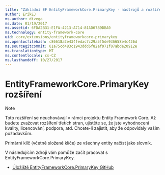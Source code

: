 ```yaml
---
title: "Základní EF EntityFrameworkCore.PrimaryKey - nástrojů a rozšíření-"
author: ErikEJ
ms.author: divega
ms.date: 01/19/2017
ms.assetid: 6FDA2B31-E1FA-4213-A714-81AD6789DBA0
ms.technology: entity-framework-core
uid: core/extensions/entityframeworkcore-primarykey
ms.openlocfilehash: c86618a2e434fedac7c29a5f5de936658e4c426d
ms.sourcegitcommit: 01a75cd483c1943ddd6f82af971f07abde20912e
ms.translationtype: MT
ms.contentlocale: cs-CZ
ms.lasthandoff: 10/27/2017
---
```

# <a name="entityframeworkcoreprimarykey-extension"></a>EntityFrameworkCore.PrimaryKey rozšíření

> [!NOTE]  
> Toto rozšíření se neuchovávají v rámci projektu Entity Framework Core. Až budete zvažovat rozšíření třetích stran, ujistěte se, že jste vyhodnocení kvality, licencování, podpora, atd. Chcete-li zajistit, aby že odpovídaly vašim požadavkům.

Primární klíč (včetně složené klíče) ze všechny entity načíst jako slovník.

V následujícím zdroji vám pomůže začít pracovat s EntityFrameworkCore.PrimaryKey.
* [Úložiště EntityFrameworkCore.PrimaryKey GitHub](https://github.com/NickStrupat/EntityFramework.PrimaryKey/)
